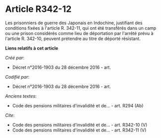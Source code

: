 # Article R342-12

Les prisonniers de guerre des Japonais en Indochine, justifiant des conditions fixées à l'article R. 342-11, qui ont été
transférés dans un camp ou une prison considérés comme lieu de déportation par l'arrêté prévu à l'article R. 342-10, peuvent
prétendre au titre de déporté résistant.

**Liens relatifs à cet article**

_Créé par_:

  - Décret n°2016-1903 du 28 décembre 2016 - art.

_Codifié par_:

  - Décret n°2016-1903 du 28 décembre 2016 - art.

_Anciens textes_:

  - Code des pensions militaires d'invalidité et de... - art. R294 (Ab)

_Cite_:

  - Code des pensions militaires d'invalidité et de... - art. R342-10 (V)
  - Code des pensions militaires d'invalidité et de... - art. R342-11 (V)
